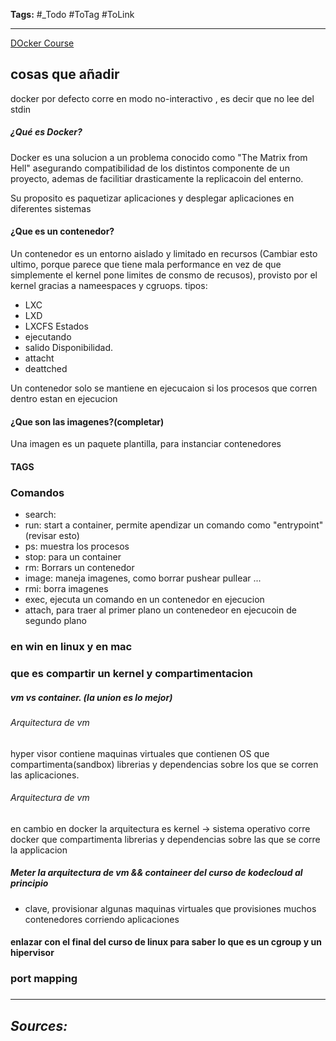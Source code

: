 **Tags:** #_Todo
#ToTag #ToLink 
- - -
[DOcker Course](https://learn.kodekloud.com/user/courses/docker-training-course-for-the-absolute-beginner)
## cosas que añadir
docker por defecto corre en modo no-interactivo , es decir que no lee del stdin
##### ¿Qué es Docker?

Docker es una solucion a un problema conocido como "The Matrix from Hell" asegurando compatibilidad de los distintos componente de un proyecto, ademas de facilitiar drasticamente  la replicacoin del enterno.

Su proposito es paquetizar aplicaciones y desplegar aplicaciones en diferentes sistemas

#### ¿Que es un contenedor?
Un contenedor es un entorno aislado y limitado en recursos (Cambiar esto ultimo, porque parece que tiene mala performance en vez de que simplemente el kernel pone limites de consmo de recusos), provisto por el kernel gracias a nameespaces y cgruops.
tipos:
-  LXC
- LXD
- LXCFS
Estados
- ejecutando
- salido
Disponibilidad.
- attacht
- deattched

Un contenedor solo se mantiene en ejecucaion si los procesos que corren dentro estan en ejecucion

#### ¿Que son las imagenes?(completar)
Una imagen es un paquete plantilla,  para instanciar contenedores


#### TAGS

### Comandos
- search:
- run: start a container, permite apendizar un comando como "entrypoint" (revisar esto)
- ps: muestra los procesos
- stop: para un container
- rm: Borrars un contenedor
- image: maneja imagenes, como borrar pushear pullear ...
- rmi: borra imagenes
- exec, ejecuta un comando en un contenedor en ejecucion
- attach, para traer al primer plano un contenedeor en ejecucoin de segundo plano


### en win en linux y en mac
### que es compartir un kernel y compartimentacion
##### vm vs container. (la union es lo mejor)
###### Arquitectura de vm
hyper visor contiene maquinas virtuales que contienen OS que compartimenta(sandbox) librerias y dependencias sobre los que se corren las aplicaciones.

###### Arquitectura de vm
en cambio en docker la arquitectura es
kernel -> sistema operativo corre docker que compartimenta librerias y dependencias sobre las que se corre la applicacion

##### Meter la arquitectura de vm && containeer del curso de kodecloud al principio
- clave, provisionar algunas maquinas virtuales que provisiones muchos contenedores corriendo aplicaciones
#### enlazar con el final del curso de linux para saber lo que es un cgroup y un hipervisor


### port mapping
###
####
####
####
####
####
####
####

- - - 
## ***Sources:***